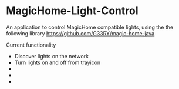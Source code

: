 # MagicHome-Light-Control

An application to control MagicHome compatible lights, using the the following library
https://github.com/G33RY/magic-home-java


Current functionality
- Discover lights on the network
- Turn lights on and off from trayicon
-
-
-
